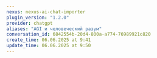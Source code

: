```yaml
---
nexus: nexus-ai-chat-importer
plugin_version: "1.2.0"
provider: chatgpt
aliases: "AGI и человеческий разум"
conversation_id: 6842554b-20d4-800a-a774-76989921c820
create_time: 06.06.2025 at 9:41
update_time: 06.06.2025 at 9:50
---
```

